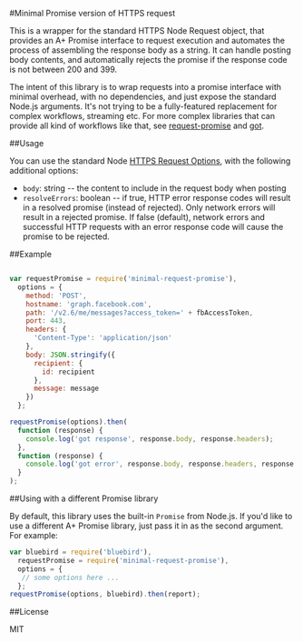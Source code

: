 #Minimal Promise version of HTTPS request

This is a wrapper for the standard HTTPS Node Request object, that provides an A+ Promise interface to request execution and automates the process of assembling the response body as a string. It can handle posting body contents, and automatically rejects the promise if the response code is not between 200 and 399. 

The intent of this library is to wrap requests into a promise interface with minimal overhead, with no dependencies, and just expose the standard Node.js arguments. 
It's not trying to be a fully-featured replacement for complex workflows, streaming etc. For more complex libraries that can provide all kind of workflows like that, see [request-promise](https://github.com/request/request-promise) and [got](https://github.com/sindresorhus/got).

##Usage

You can use the standard Node [HTTPS Request Options](https://nodejs.org/api/https.html#https_https_request_options_callback), with the following additional options:

* `body`: string -- the content to include in the request body when posting
* `resolveErrors`: boolean -- if true, HTTP error response codes will result in a resolved promise (instead of rejected). Only network errors will result in a rejected promise. If false (default), network errors and successful HTTP requests with an error response code will cause the promise to be rejected.

##Example

```javascript

var requestPromise = require('minimal-request-promise'),
  options = {
    method: 'POST',
    hostname: 'graph.facebook.com',
    path: '/v2.6/me/messages?access_token=' + fbAccessToken,
    port: 443,
    headers: {
      'Content-Type': 'application/json'
    },
    body: JSON.stringify({
      recipient: {
        id: recipient
      },
      message: message
    })
  };

requestPromise(options).then(
  function (response) {
    console.log('got response', response.body, response.headers);
  }, 
  function (response) {
    console.log('got error', response.body, response.headers, response.statusCode, response.statusMessage);
  }
);

```

##Using with a different Promise library

By default, this library uses the built-in `Promise` from Node.js. If you'd like to use a different A+ Promise library, just pass it in as the second argument. For example:

```javascript
var bluebird = require('bluebird'),
  requestPromise = require('minimal-request-promise'),
  options = {  
   // some options here ...
  };
requestPromise(options, bluebird).then(report);
```

##License

MIT
